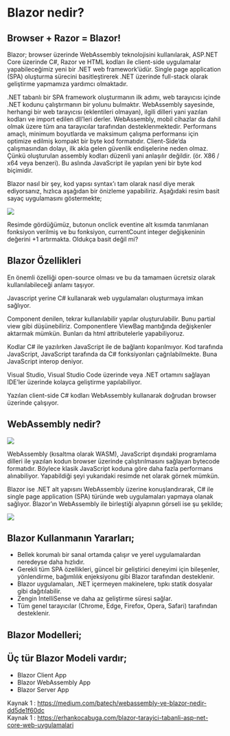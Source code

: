  <h1> Blazor nedir? </h1>
<h2> Browser + Razor = Blazor! </h2>
Blazor; browser üzerinde WebAssembly teknolojisini kullanılarak, ASP.NET Core üzerinde C#, Razor ve HTML kodları ile client-side uygulamalar yapabileceğimiz yeni bir .NET web framework’üdür. Single page application (SPA) oluşturma sürecini basitleştirerek .NET üzerinde full-stack olarak geliştirme yapmamıza yardımcı olmaktadır.

.NET tabanlı bir SPA framework oluşturmanın ilk adımı, web tarayıcısı içinde .NET kodunu çalıştırmanın bir yolunu bulmaktır. WebAssembly sayesinde, herhangi bir web tarayıcısı (eklentileri olmayan), ilgili dilleri yani yazılan kodları ve import edilen dll’leri derler. WebAssembly, mobil cihazlar da dahil olmak üzere tüm ana tarayıcılar tarafından desteklenmektedir. Performans amaçlı, minimum boyutlarda ve maksimum çalışma performansı için optimize edilmiş kompakt bir byte kod formatıdır. Client-Side’da çalışmasından dolayı, ilk akla gelen güvenlik endişelerine neden olmaz. Çünkü oluşturulan assembly kodları düzenli yani anlaşılır değildir. (ör. X86 / x64 veya benzeri). Bu aslında JavaScript ile yapılan yeni bir byte kod biçimidir.

Blazor nasıl bir şey, kod yapısı syntax’ı tam olarak nasıl diye merak ediyorsanız, hızlıca aşağıdan bir önizleme yapabiliriz. Aşağıdaki resim basit sayaç uygulamasını göstermekte;

<img src="https://i1.wp.com/erhankocabuga.com/wp-content/uploads/2019/08/blazor-ornek-kod-yapisi.png?w=866&ssl=1"/>

Resimde gördüğümüz, butonun onclick eventine alt kısımda tanımlanan fonksiyon verilmiş ve bu fonksiyon, currentCount integer değişkeninin değerini +1 artırmakta. Oldukça basit değil mi?

<h2>Blazor Özellikleri </h2>
En önemli özelliği open-source olması ve bu da tamamaen ücretsiz olarak kullanılabileceği anlamı taşıyor.

Javascript yerine C# kullanarak web uygulamaları oluşturmaya imkan sağlıyor.

Component denilen, tekrar kullanılabilir yapılar oluşturulabilir. Bunu partial view gibi düşünebiliriz. Componentlere ViewBag mantığında değişkenler aktarmak mümkün. Bunları da html attributelerle yapabiliyoruz.

Kodlar C# ile yazılırken JavaScript ile de bağlantı koparılmıyor. Kod tarafında JavaScript, JavaScript tarafında da C# fonksiyonları çağrılabilmekte. Buna JavaScript interop deniyor.

Visual Studio, Visual Studio Code üzerinde veya .NET ortamını sağlayan IDE’ler üzerinde kolayca geliştirme yapılabiliyor.

Yazılan client-side C# kodları WebAssembly kullanarak doğrudan browser üzerinde çalışıyor.

<h2>WebAssembly nedir?</h2>

<img src="https://i2.wp.com/erhankocabuga.com/wp-content/uploads/2019/08/web-assembly-calisma-diagrami.png?resize=880%2C436&ssl=1"/>

WebAssembly (kısaltma olarak WASM), JavaScript dışındaki programlama dilleri ile yazılan kodun browser üzerinde çalıştırılmasını sağlayan bytecode formatıdır. Böylece klasik JavaScript koduna göre daha fazla performans alınabiliyor. Yapabildiği şeyi yukarıdaki resimde net olarak görnek mümkün.

Blazor ise .NET alt yapısını WebAssembly üzerine konuşlandırarak, C# ile single page application (SPA) türünde web uygulamaları yapmaya olanak sağlıyor. Blazor’ın WebAssembly ile birleştiği alyapının görseli ise şu şekilde;

<img src="https://i0.wp.com/erhankocabuga.com/wp-content/uploads/2019/08/blazor-altyapi-diagrami.png?resize=477%2C402&ssl=1"/>
 <h2>Blazor Kullanmanın Yararları;</h2>
    <ul>
        <li>Bellek korumalı bir sanal ortamda çalışır ve yerel uygulamalardan neredeyse daha hızlıdır.</li>
        <li>Gerekli tüm SPA özellikleri, güncel bir geliştirici deneyimi için bileşenler, yönlendirme, bağımlılık enjeksiyonu gibi Blazor tarafından desteklenir.</li>
        <li> Blazor uygulamaları, .NET içermeyen makinelere, tıpkı statik dosyalar gibi dağıtılabilir.</li>
        <li>Zengin IntelliSense ve daha az geliştirme süresi sağlar.</li>
        <li>Tüm genel tarayıcılar (Chrome, Edge, Firefox, Opera, Safari) tarafından desteklenir.</li>
    </ul>
	<h2>Blazor Modelleri;</h2>
	  <h2>Üç tür Blazor Modeli vardır;</h2>
	   <ul>
        <li>Blazor Client App</li>
        <li>Blazor WebAssembly App</li>
        <li>Blazor Server App</li>
    </ul>
    

  Kaynak 1 : https://medium.com/batech/webassembly-ve-blazor-nedir-dd5de1f60dc <br/>
  Kaynak 1 : https://erhankocabuga.com/blazor-tarayici-tabanli-asp-net-core-web-uygulamalari
